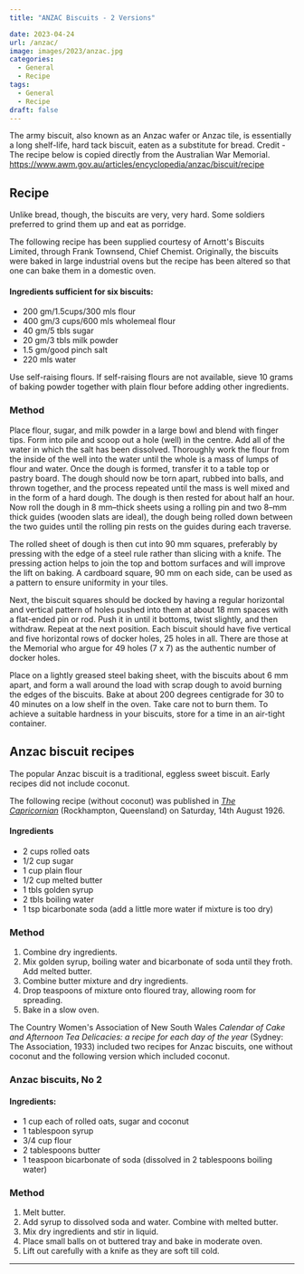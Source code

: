 ```yaml
---
title: "ANZAC Biscuits - 2 Versions"

date: 2023-04-24
url: /anzac/
image: images/2023/anzac.jpg
categories:
  - General
  - Recipe
tags:
  - General
  - Recipe
draft: false
---
```

The army biscuit, also known as an Anzac wafer or Anzac tile, is essentially a long shelf-life, hard tack biscuit, eaten as a substitute for bread.
Credit - The recipe below is copied directly from the Australian War Memorial. https://www.awm.gov.au/articles/encyclopedia/anzac/biscuit/recipe
<!--more-->
## Recipe

Unlike bread, though, the biscuits are very, very hard. Some soldiers preferred to grind them up and eat as porridge.

The following recipe has been supplied courtesy of Arnott's Biscuits Limited, through Frank Townsend, Chief Chemist. Originally, the biscuits were baked in large industrial ovens but the recipe has been altered so that one can bake them in a domestic oven.

#### Ingredients sufficient for six biscuits:

-   200 gm/1.5cups/300 mls flour
-   400 gm/3 cups/600 mls wholemeal flour
-   40 gm/5 tbls sugar
-   20 gm/3 tbls milk powder
-   1.5 gm/good pinch salt
-   220 mls water

Use self-raising flours. If self-raising flours are not available, sieve 10 grams of baking powder together with plain flour before adding other ingredients.

### Method

Place flour, sugar, and milk powder in a large bowl and blend with finger tips. Form into pile and scoop out a hole (well) in the centre. Add all of the water in which the salt has been dissolved. Thoroughly work the flour from the inside of the well into the water until the whole is a mass of lumps of flour and water. Once the dough is formed, transfer it to a table top or pastry board. The dough should now be torn apart, rubbed into balls, and thrown together, and the process repeated until the mass is well mixed and in the form of a hard dough. The dough is then rested for about half an hour. Now roll the dough in 8 mm–thick sheets using a rolling pin and two 8–mm thick guides (wooden slats are ideal), the dough being rolled down between the two guides until the rolling pin rests on the guides during each traverse.

The rolled sheet of dough is then cut into 90 mm squares, preferably by pressing with the edge of a steel rule rather than slicing with a knife. The pressing action helps to join the top and bottom surfaces and will improve the lift on baking. A cardboard square, 90 mm on each side, can be used as a pattern to ensure uniformity in your tiles.

Next, the biscuit squares should be docked by having a regular horizontal and vertical pattern of holes pushed into them at about 18 mm spaces with a flat-ended pin or rod. Push it in until it bottoms, twist slightly, and then withdraw. Repeat at the next position. Each biscuit should have five vertical and five horizontal rows of docker holes, 25 holes in all. There are those at the Memorial who argue for 49 holes (7 x 7) as the authentic number of docker holes.

Place on a lightly greased steel baking sheet, with the biscuits about 6 mm apart, and form a wall around the load with scrap dough to avoid burning the edges of the biscuits. Bake at about 200 degrees centigrade for 30 to 40 minutes on a low shelf in the oven. Take care not to burn them. To achieve a suitable hardness in your biscuits, store for a time in an air-tight container.

## Anzac biscuit recipes

The popular Anzac biscuit is a traditional, eggless sweet biscuit. Early recipes did not include coconut.

The following recipe (without coconut) was published in _[The Capricornian](http://nla.gov.au/nla.news-article69771222)_ (Rockhampton, Queensland) on Saturday, 14th August 1926.

#### Ingredients

-   2 cups rolled oats
-   1/2 cup sugar
-   1 cup plain flour
-   1/2 cup melted butter
-   1 tbls golden syrup
-   2 tbls boiling water
-   1 tsp bicarbonate soda (add a little more water if mixture is too dry)

### Method

1.  Combine dry ingredients.
2.  Mix golden syrup, boiling water and bicarbonate of soda until they froth. Add melted butter.
3.  Combine butter mixture and dry ingredients.
4.  Drop teaspoons of mixture onto floured tray, allowing room for spreading.
5.  Bake in a slow oven.

The Country Women's Association of New South Wales _Calendar of Cake and Afternoon Tea Delicacies: a recipe for each day of the year_ (Sydney: The Association, 1933) included two recipes for Anzac biscuits, one without coconut and the following version which included coconut.

### Anzac biscuits, No 2

#### Ingredients:

-   1 cup each of rolled oats, sugar and coconut
-   1 tablespoon syrup
-   3/4 cup flour
-   2 tablespoons butter
-   1 teaspoon bicarbonate of soda (dissolved in 2 tablespoons boiling water)

### Method

1.  Melt butter.
2.  Add syrup to dissolved soda and water. Combine with melted butter.
3.  Mix dry ingredients and stir in liquid.
4.  Place small balls on ot buttered tray and bake in moderate oven.
5.  Lift out carefully with a knife as they are soft till cold.

---
